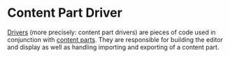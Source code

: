 # Content Part Driver



[Drivers](http://docs.orchardproject.net/Documentation/Basic-Orchard-Concepts#Driver) (more precisely: content part drivers) are pieces of code used in conjunction with [content parts](http://docs.orchardproject.net/Documentation/Basic-Orchard-Concepts#Driver). They are responsible for building the editor and display as well as handling importing and exporting of a content part.